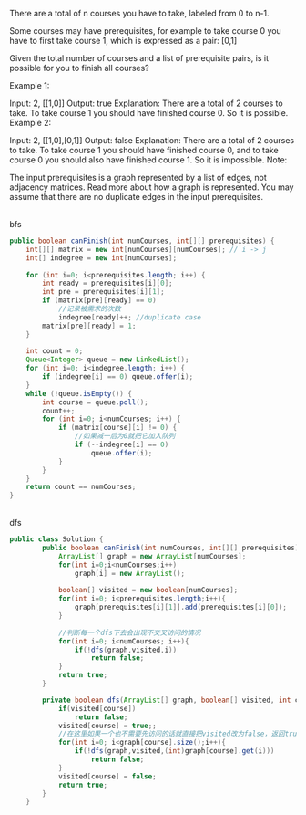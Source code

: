 There are a total of n courses you have to take, labeled from 0 to n-1.

Some courses may have prerequisites, for example to take course 0 you have to first take course 1, which is expressed as a pair: [0,1]

Given the total number of courses and a list of prerequisite pairs, is it possible for you to finish all courses?

Example 1:

Input: 2, [[1,0]] 
Output: true
Explanation: There are a total of 2 courses to take. 
             To take course 1 you should have finished course 0. So it is possible.
Example 2:

Input: 2, [[1,0],[0,1]]
Output: false
Explanation: There are a total of 2 courses to take. 
             To take course 1 you should have finished course 0, and to take course 0 you should
             also have finished course 1. So it is impossible.
Note:

The input prerequisites is a graph represented by a list of edges, not adjacency matrices. Read more about how a graph is represented.
You may assume that there are no duplicate edges in the input prerequisites.

<br>bfs
```java
public boolean canFinish(int numCourses, int[][] prerequisites) {
    int[][] matrix = new int[numCourses][numCourses]; // i -> j
    int[] indegree = new int[numCourses];
    
    for (int i=0; i<prerequisites.length; i++) {
        int ready = prerequisites[i][0];
        int pre = prerequisites[i][1];
        if (matrix[pre][ready] == 0)
            //记录被需求的次数
            indegree[ready]++; //duplicate case
        matrix[pre][ready] = 1;
    }
    
    int count = 0;
    Queue<Integer> queue = new LinkedList();
    for (int i=0; i<indegree.length; i++) {
        if (indegree[i] == 0) queue.offer(i);
    }
    while (!queue.isEmpty()) {
        int course = queue.poll();
        count++;
        for (int i=0; i<numCourses; i++) {
            if (matrix[course][i] != 0) {
                //如果减一后为0就把它加入队列
                if (--indegree[i] == 0)
                    queue.offer(i);
            }
        }
    }
    return count == numCourses;
}
```
<br>dfs
```java
public class Solution {
        public boolean canFinish(int numCourses, int[][] prerequisites) {
            ArrayList[] graph = new ArrayList[numCourses];
            for(int i=0;i<numCourses;i++)
                graph[i] = new ArrayList();
                
            boolean[] visited = new boolean[numCourses];
            for(int i=0; i<prerequisites.length;i++){
                graph[prerequisites[i][1]].add(prerequisites[i][0]);
            }
            
            //判断每一个dfs下去会出现不交叉访问的情况
            for(int i=0; i<numCourses; i++){
                if(!dfs(graph,visited,i))
                    return false;
            }
            return true;
        }

        private boolean dfs(ArrayList[] graph, boolean[] visited, int course){
            if(visited[course])
                return false;
            visited[course] = true;;
            //在这里如果一个也不需要先访问的话就直接把visited改为false，返回true
            for(int i=0; i<graph[course].size();i++){
                if(!dfs(graph,visited,(int)graph[course].get(i)))
                    return false;
            }
            visited[course] = false;
            return true;
        }
    }
```

